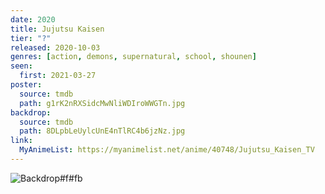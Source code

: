 ```yaml
---
date: 2020
title: Jujutsu Kaisen
tier: "?"
released: 2020-10-03
genres: [action, demons, supernatural, school, shounen]
seen:
  first: 2021-03-27
poster:
  source: tmdb
  path: g1rK2nRXSidcMwNliWDIroWWGTn.jpg
backdrop:
  source: tmdb
  path: 8DLpbLeUylcUnE4nTlRC4b6jzNz.jpg
link:
  MyAnimeList: https://myanimelist.net/anime/40748/Jujutsu_Kaisen_TV
---
```


![Backdrop#f#fb](https://www.themoviedb.org/t/p/original/lthkKBLe1rX6iThgVFg22O02sJw.jpg "Source: TMDB")
